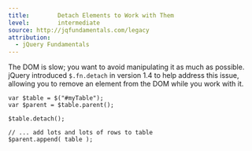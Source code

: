 ```yaml
---
title:        Detach Elements to Work with Them
level:        intermediate
source: http://jqfundamentals.com/legacy
attribution: 
  - jQuery Fundamentals
---
```


The DOM is slow; you want to avoid manipulating it as much as possible. jQuery
introduced `$.fn.detach` in version 1.4 to help address this issue, allowing you
to remove an element from the DOM while you work with it.

```
var $table = $("#myTable");
var $parent = $table.parent();

$table.detach();

// ... add lots and lots of rows to table
$parent.append( table );
```
